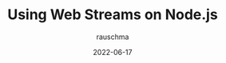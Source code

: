 ---
author: rauschma
date: 2022-06-17
draft: true
permalink: false
tags:
  - nodejs
target_url: https://2ality.com/2022/06/web-streams-nodejs.html
title: Using Web Streams on Node.js
---